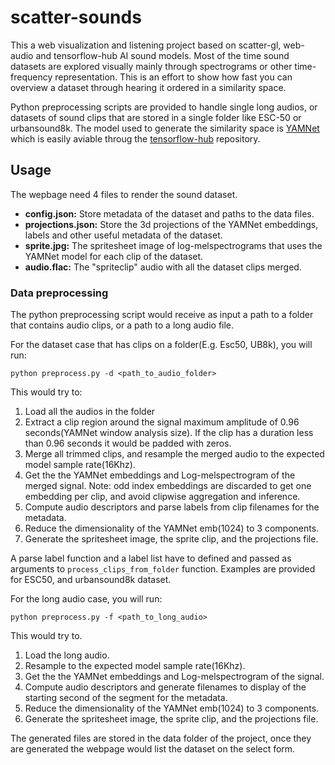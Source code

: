 # scatter-sounds

This a web visualization and listening project based on scatter-gl, web-audio and tensorflow-hub AI sound models. Most of the time sound datasets are explored visually mainly through spectrograms or other time-frequency representation. This is an effort to show how fast you can overview a dataset through hearing it ordered in a similarity space. 

Python preprocessing scripts are provided to handle single long audios, or datasets of sound clips that are stored in a single folder like ESC-50 or urbansound8k. The model used to generate the similarity space is [YAMNet](https://github.com/tensorflow/models/tree/master/research/audioset/yamnet) which is easily aviable throug the [tensorflow-hub](https://tfhub.dev/google/yamnet/1) repository.

## Usage 

The wepbage need 4 files to render the sound dataset.

* **config.json:** Store metadata of the dataset and paths to the data files.
* **projections.json:** Store the 3d projections of the YAMNet embeddings, labels and other useful metadata of the dataset. 
* **sprite.jpg:** The spritesheet image of log-melspectrograms that uses the YAMNet model for each clip of the dataset.
* **audio.flac:** The "spriteclip" audio with all the dataset clips merged.

### Data preprocessing

The python preprocessing script would receive as input a path to a folder that contains audio clips, or a path to a long audio file. 

For the dataset case that has clips on a folder(E.g. Esc50, UB8k), you will run:

```cd preprocess 
python preprocess.py -d <path_to_audio_folder>
```

This would try to:
1. Load all the audios in the folder
2. Extract a clip region around the signal maximum amplitude of 0.96 seconds(YAMNet window analysis size). If the clip has a duration less than 0.96 seconds it would be padded with zeros.
3. Merge all trimmed clips, and resample the merged audio to the expected model sample rate(16Khz).
4. Get the the YAMNet embeddings and Log-melspectrogram of the merged signal. 
  Note: odd index embeddings are discarded to get one embedding per clip, and avoid clipwise aggregation and inference. 
6. Compute audio descriptors and parse labels from clip filenames for the metadata.
7. Reduce the dimensionality of the YAMNet emb(1024) to 3 components.
8. Generate the spritesheet image, the sprite clip, and the projections file. 

A parse label function and a label list have to defined and passed as arguments to `process_clips_from_folder` function. Examples are provided for ESC50, and urbansound8k dataset. 

For the long audio case, you will run:

```cd preprocess
python preprocess.py -f <path_to_long_audio>
```

This would try to. 
1. Load the long audio. 
2. Resample to the expected model sample rate(16Khz).
3. Get the the YAMNet embeddings and Log-melspectrogram of the signal.
4. Compute audio descriptors and generate filenames to display of the starting second of the segment for the metadata.
5. Reduce the dimensionality of the YAMNet emb(1024) to 3 components.
6. Generate the spritesheet image, the sprite clip, and the projections file. 

The generated files are stored in the data folder of the project, once they are generated the webpage would list the dataset on the select form.



